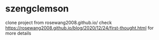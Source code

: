 # szengclemson
clone project from rosewang2008.github.io/
check https://rosewang2008.github.io/blog/2020/12/24/first-thought.html for more details
